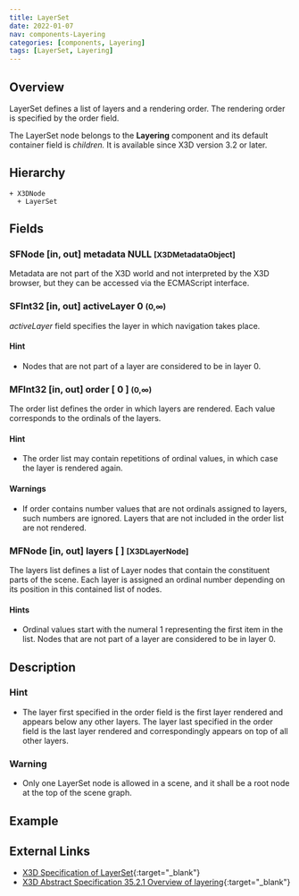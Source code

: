 ```yaml
---
title: LayerSet
date: 2022-01-07
nav: components-Layering
categories: [components, Layering]
tags: [LayerSet, Layering]
---
```

<style>
.post h3 {
  word-spacing: 0.2em;
}
</style>

## Overview

LayerSet defines a list of layers and a rendering order. The rendering order is specified by the order field.

The LayerSet node belongs to the **Layering** component and its default container field is *children.* It is available since X3D version 3.2 or later.

## Hierarchy

```
+ X3DNode
  + LayerSet
```

## Fields

### SFNode [in, out] **metadata** NULL <small>[X3DMetadataObject]</small>

Metadata are not part of the X3D world and not interpreted by the X3D browser, but they can be accessed via the ECMAScript interface.

### SFInt32 [in, out] **activeLayer** 0 <small>(0,∞)</small>

*activeLayer* field specifies the layer in which navigation takes place.

#### Hint

- Nodes that are not part of a layer are considered to be in layer 0.

### MFInt32 [in, out] **order** [ 0 ] <small>(0,∞)</small>

The order list defines the order in which layers are rendered. Each value corresponds to the ordinals of the layers.

#### Hint

- The order list may contain repetitions of ordinal values, in which case the layer is rendered again.

#### Warnings

- If order contains number values that are not ordinals assigned to layers, such numbers are ignored. Layers that are not included in the order list are not rendered.

### MFNode [in, out] **layers** [ ] <small>[X3DLayerNode]</small>

The layers list defines a list of Layer nodes that contain the constituent parts of the scene. Each layer is assigned an ordinal number depending on its position in this contained list of nodes.

#### Hints

- Ordinal values start with the numeral 1 representing the first item in the list. Nodes that are not part of a layer are considered to be in layer 0.

## Description

### Hint

- The layer first specified in the order field is the first layer rendered and appears below any other layers. The layer last specified in the order field is the last layer rendered and correspondingly appears on top of all other layers.

### Warning

- Only one LayerSet node is allowed in a scene, and it shall be a root node at the top of the scene graph.

## Example

<x3d-canvas src="https://create3000.github.io/media/examples/Layering/LayerSet/LayerSet.x3d" update="auto"></x3d-canvas>

## External Links

- [X3D Specification of LayerSet](https://www.web3d.org/documents/specifications/19775-1/V4.0/Part01/components/layering.html#LayerSet){:target="_blank"}
- [X3D Abstract Specification 35.2.1 Overview of layering](https://www.web3d.org/documents/specifications/19775-1/V4.0/Part01/components/layering.html#OverviewOfLayering){:target="_blank"}
